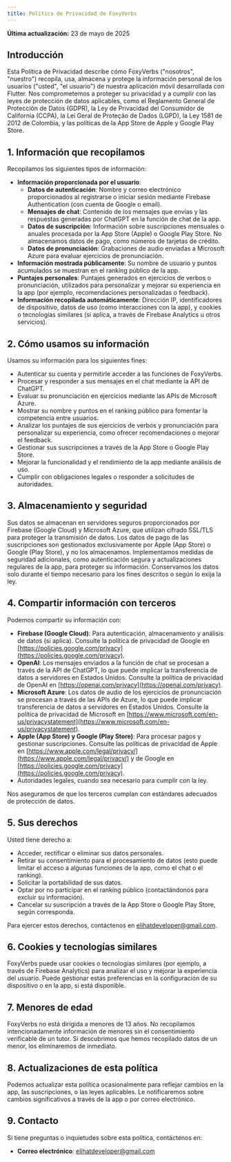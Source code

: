 ```yaml
---
title: Política de Privacidad de FoxyVerbs
---
```


**Última actualización:** 23 de mayo de 2025

## Introducción
Esta Política de Privacidad describe cómo FoxyVerbs ("nosotros", "nuestro") recopila, usa, almacena y protege la información personal de los usuarios ("usted", "el usuario") de nuestra aplicación móvil desarrollada con Flutter. Nos comprometemos a proteger su privacidad y a cumplir con las leyes de protección de datos aplicables, como el Reglamento General de Protección de Datos (GDPR), la Ley de Privacidad del Consumidor de California (CCPA), la Lei Geral de Proteção de Dados (LGPD), la Ley 1581 de 2012 de Colombia, y las políticas de la App Store de Apple y Google Play Store.

## 1. Información que recopilamos
Recopilamos los siguientes tipos de información:

- **Información proporcionada por el usuario**:
  - **Datos de autenticación**: Nombre y correo electrónico proporcionados al registrarse o iniciar sesión mediante Firebase Authentication (con cuenta de Google o email).
  - **Mensajes de chat**: Contenido de los mensajes que envías y las respuestas generadas por ChatGPT en la función de chat de la app.
  - **Datos de suscripción**: Información sobre suscripciones mensuales o anuales procesada por la App Store (Apple) o Google Play Store. No almacenamos datos de pago, como números de tarjetas de crédito.
  - **Datos de pronunciación**: Grabaciones de audio enviadas a Microsoft Azure para evaluar ejercicios de pronunciación.
- **Información mostrada públicamente**: Su nombre de usuario y puntos acumulados se muestran en el ranking público de la app.
- **Puntajes personales**: Puntajes generados en ejercicios de verbos o pronunciación, utilizados para personalizar y mejorar su experiencia en la app (por ejemplo, recomendaciones personalizadas o feedback).
- **Información recopilada automáticamente**: Dirección IP, identificadores de dispositivo, datos de uso (como interacciones con la app), y cookies o tecnologías similares (si aplica, a través de Firebase Analytics u otros servicios).

## 2. Cómo usamos su información
Usamos su información para los siguientes fines:

- Autenticar su cuenta y permitirle acceder a las funciones de FoxyVerbs.
- Procesar y responder a sus mensajes en el chat mediante la API de ChatGPT.
- Evaluar su pronunciación en ejercicios mediante las APIs de Microsoft Azure.
- Mostrar su nombre y puntos en el ranking público para fomentar la competencia entre usuarios.
- Analizar los puntajes de sus ejercicios de verbos y pronunciación para personalizar su experiencia, como ofrecer recomendaciones o mejorar el feedback.
- Gestionar sus suscripciones a través de la App Store o Google Play Store.
- Mejorar la funcionalidad y el rendimiento de la app mediante análisis de uso.
- Cumplir con obligaciones legales o responder a solicitudes de autoridades.

## 3. Almacenamiento y seguridad
Sus datos se almacenan en servidores seguros proporcionados por Firebase (Google Cloud) y Microsoft Azure, que utilizan cifrado SSL/TLS para proteger la transmisión de datos. Los datos de pago de las suscripciones son gestionados exclusivamente por Apple (App Store) o Google (Play Store), y no los almacenamos. Implementamos medidas de seguridad adicionales, como autenticación segura y actualizaciones regulares de la app, para proteger su información. Conservamos los datos solo durante el tiempo necesario para los fines descritos o según lo exija la ley.

## 4. Compartir información con terceros
Podemos compartir su información con:

- **Firebase (Google Cloud)**: Para autenticación, almacenamiento y análisis de datos (si aplica). Consulte la política de privacidad de Google en [https://policies.google.com/privacy](https://policies.google.com/privacy).
- **OpenAI**: Los mensajes enviados a la función de chat se procesan a través de la API de ChatGPT, lo que puede implicar la transferencia de datos a servidores en Estados Unidos. Consulte la política de privacidad de OpenAI en [https://openai.com/privacy](https://openai.com/privacy).
- **Microsoft Azure**: Los datos de audio de los ejercicios de pronunciación se procesan a través de las APIs de Azure, lo que puede implicar transferencia de datos a servidores en Estados Unidos. Consulte la política de privacidad de Microsoft en [https://www.microsoft.com/en-us/privacystatement](https://www.microsoft.com/en-us/privacystatement).
- **Apple (App Store) y Google (Play Store)**: Para procesar pagos y gestionar suscripciones. Consulte las políticas de privacidad de Apple en [https://www.apple.com/legal/privacy/](https://www.apple.com/legal/privacy/) y de Google en [https://policies.google.com/privacy](https://policies.google.com/privacy).
- Autoridades legales, cuando sea necesario para cumplir con la ley.

Nos aseguramos de que los terceros cumplan con estándares adecuados de protección de datos.

## 5. Sus derechos
Usted tiene derecho a:

- Acceder, rectificar o eliminar sus datos personales.
- Retirar su consentimiento para el procesamiento de datos (esto puede limitar el acceso a algunas funciones de la app, como el chat o el ranking).
- Solicitar la portabilidad de sus datos.
- Optar por no participar en el ranking público (contactándonos para excluir su información).
- Cancelar su suscripción a través de la App Store o Google Play Store, según corresponda.

Para ejercer estos derechos, contáctenos en [elihatdeveloper@gmail.com](mailto:elihatdeveloper@gmail.com).

## 6. Cookies y tecnologías similares
FoxyVerbs puede usar cookies o tecnologías similares (por ejemplo, a través de Firebase Analytics) para analizar el uso y mejorar la experiencia del usuario. Puede gestionar estas preferencias en la configuración de su dispositivo o en la app, si está disponible.

## 7. Menores de edad
FoxyVerbs no está dirigida a menores de 13 años. No recopilamos intencionadamente información de menores sin el consentimiento verificable de un tutor. Si descubrimos que hemos recopilado datos de un menor, los eliminaremos de inmediato.

## 8. Actualizaciones de esta política
Podemos actualizar esta política ocasionalmente para reflejar cambios en la app, las suscripciones, o las leyes aplicables. Le notificaremos sobre cambios significativos a través de la app o por correo electrónico.

## 9. Contacto
Si tiene preguntas o inquietudes sobre esta política, contáctenos en:

- **Correo electrónico**: [elihatdeveloper@gmail.com](mailto:elihatdeveloper@gmail.com)